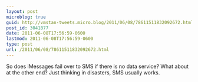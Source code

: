 ```yaml
---
layout: post
microblog: true
guid: http://vmstan-tweets.micro.blog/2011/06/08/78611511832092672.html
post_id: 3041877
date: 2011-06-08T17:56:59-0600
lastmod: 2011-06-08T17:56:59-0600
type: post
url: /2011/06/08/78611511832092672.html
---
```

So does iMessages fail over to SMS if there is no data service? What about at the other end? Just thinking in disasters, SMS usually works.
